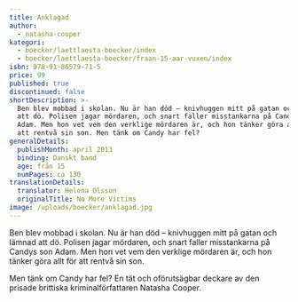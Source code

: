 ```yaml
---
title: Anklagad
author:
  - natasha-cooper
kategori:
  - boecker/laettlaesta-boecker/index
  - boecker/laettlaesta-boecker/fraan-15-aar-vuxen/index
isbn: 978-91-86579-71-5
price: 99
published: true
discontinued: false
shortDescription: >-
  Ben blev mobbad i skolan. Nu är han död – knivhuggen mitt på gatan och lämnad
  att dö. Polisen jagar mördaren, och snart faller misstankarna på Candys son
  Adam. Men hon vet vem den verklige mördaren är, och hon tänker göra allt för
  att rentvå sin son. Men tänk om Candy har fel?
generalDetails:
  publishMonth: april 2013
  binding: Danskt band
  age: från 15
  numPages: ca 130
translationDetails:
  translator: Helena Olsson
  originalTitle: No More Victims
image: /uploads/boecker/anklagad.jpg
---
```

Ben blev mobbad i skolan. Nu är han död – knivhuggen mitt på gatan och lämnad att dö. Polisen jagar mördaren, och snart faller misstankarna på Candys son Adam. Men hon vet vem den verklige mördaren är, och hon tänker göra allt för att rentvå sin son.

Men tänk om Candy har fel? En tät och oförutsägbar deckare av den prisade brittiska kriminalförfattaren Natasha Cooper.
